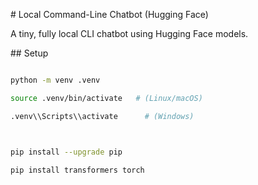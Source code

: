 \# Local Command-Line Chatbot (Hugging Face)



A tiny, fully local CLI chatbot using Hugging Face models.



\## Setup

```bash

python -m venv .venv

source .venv/bin/activate   # (Linux/macOS)

.venv\\Scripts\\activate      # (Windows)



pip install --upgrade pip

pip install transformers torch



